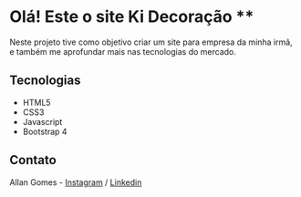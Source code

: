# Olá! Este o site Ki Decoração ** #

Neste projeto tive como objetivo criar um site para empresa da minha irmã, e também me aprofundar mais nas tecnologias do mercado.

## Tecnologias
- HTML5
- CSS3
- Javascript
- Bootstrap 4

## Contato
Allan Gomes - [Instagram](https://instagram.com/allanrsgomes) / [Linkedin](https://www.linkedin.com/in/allanrsgomes/)
